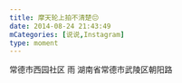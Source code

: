 ```yaml
---
title: 摩天轮上拍不清楚😔
date: 2014-08-24 21:43:49
mCategories: [说说,Instagram]
type: moment
---
```


<div id="pics-20140824214349"></div>

<script>
var data = [
    {"link": "2014-08-24_000000.jpeg", "type": "shuoshuo"},
    {"link": "2014-08-24_000001.jpeg", "type": "shuoshuo"}
];
picsRender(data, "pics-20140824214349");
</script>

常德市西园社区 雨
湖南省常德市武陵区朝阳路
